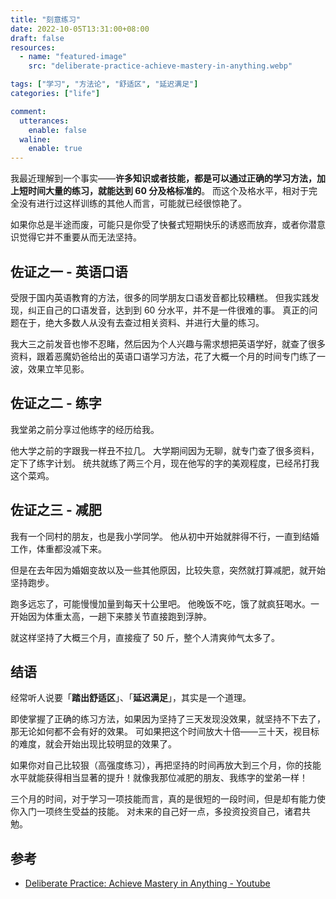 ```yaml
---
title: "刻意练习"
date: 2022-10-05T13:31:00+08:00
draft: false
resources:
  - name: "featured-image"
    src: "deliberate-practice-achieve-mastery-in-anything.webp"

tags: ["学习", "方法论", "舒适区", "延迟满足"]
categories: ["life"]

comment:
  utterances:
    enable: false
  waline:
    enable: true
---
```


我最近理解到一个事实——**许多知识或者技能，都是可以通过正确的学习方法，加上短时间大量的练习，就能达到 60 分及格标准的**。
而这个及格水平，相对于完全没有进行过这样训练的其他人而言，可能就已经很惊艳了。

如果你总是半途而废，可能只是你受了快餐式短期快乐的诱惑而放弃，或者你潜意识觉得它并不重要从而无法坚持。

## 佐证之一 - 英语口语

受限于国内英语教育的方法，很多的同学朋友口语发音都比较糟糕。
但我实践发现，纠正自己的口语发音，达到到 60 分水平，并不是一件很难的事。
真正的问题在于，绝大多数人从没有去查过相关资料、并进行大量的练习。

我大三之前发音也惨不忍睹，然后因为个人兴趣与需求想把英语学好，就查了很多资料，跟着恶魔奶爸给出的英语口语学习方法，花了大概一个月的时间专门练了一波，效果立竿见影。

## 佐证之二 - 练字

我堂弟之前分享过他练字的经历给我。

他大学之前的字跟我一样丑不拉几。
大学期间因为无聊，就专门查了很多资料，定下了练字计划。
统共就练了两三个月，现在他写的字的美观程度，已经吊打我这个菜鸡。

## 佐证之三 - 减肥

我有一个同村的朋友，也是我小学同学。
他从初中开始就胖得不行，一直到结婚工作，体重都没减下来。

但是在去年因为婚姻变故以及一些其他原因，比较失意，突然就打算减肥，就开始坚持跑步。

跑多远忘了，可能慢慢加量到每天十公里吧。
他晚饭不吃，饿了就疯狂喝水。一开始因为体重太高，一趟下来膝关节直接跑到浮肿。

就这样坚持了大概三个月，直接瘦了 50 斤，整个人清爽帅气太多了。

## 结语

经常听人说要「**踏出舒适区**」、「**延迟满足**」，其实是一个道理。

即使掌握了正确的练习方法，如果因为坚持了三天发现没效果，就坚持不下去了，那无论如何都不会有好的效果。
可如果把这个时间放大十倍——三十天，视目标的难度，就会开始出现比较明显的效果了。

如果你对自己比较狠（高强度练习），再把坚持的时间再放大到三个月，你的技能水平就能获得相当显著的提升！就像我那位减肥的朋友、我练字的堂弟一样！

三个月的时间，对于学习一项技能而言，真的是很短的一段时间，但是却有能力使你入门一项终生受益的技能。
对未来的自己好一点，多投资投资自己，诸君共勉。

## 参考

- [Deliberate Practice: Achieve Mastery in Anything - Youtube](https://www.youtube.com/watch?v=1-sjUoGO250)
